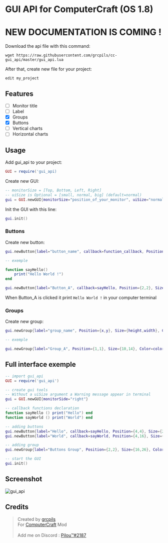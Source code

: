 # GUI API for ComputerCraft (OS 1.8)

# NEW DOCUMENTATION IS COMING !

Download the api file with this command:
```
wget https://raw.githubusercontent.com/grcpils/cc-gui_api/master/gui_api.lua
```

After that, create new file for your project:
```
edit my_project
```

## Features
- [ ] Monitor title
- [ ] Label
- [x] Groups
- [x] Buttons
- [ ] Vertical charts
- [ ] Horizontal charts

## Usage

Add gui_api to your project:
```lua
GUI = require('gui_api)
```

Create new GUI:
```lua
-- monitorSize = [Top, Bottom, Left, Right]
-- uiSize is Optional = [small, normal, big] (default=normal)
gui = GUI.newGUI{monitorSize="position_of_your_monitor", uiSize="normal"} 
```

Init the GUI with this line:
```lua
gui.init()
```

### Buttons

Create new button:
```lua
gui.newButton{label="button_name", callback=function_callback, Position={x,y}, Size={height,width}, Colors={idle_color,active_color}}

-- exemple

function sayHello()
    print("Hello World !")
end

gui.newButton{label="Button_A", callback=sayHello, Position={2,2}, Size={2,8}, Colors={colors.green,colors.lime}}
```

When Button_A is clicked it print `Hello World !` in your computer terminal

### Groups

Create new group:
```lua
gui.newGroup{label="group_name", Position={x,y}, Size={height,width}, Color=outline_color}

-- exemple

gui.newGroup{label="Group_A", Position={1,1}, Size={10,14}, Color=colors.gray}

```

## Full interface exemple

```lua
-- import gui_api
GUI = require('gui_api')

-- create gui tools
-- Without a uiSize argument a Warning message appear in terminal
gui = GUI.newGUI{monitorSide="right"}

-- callback functions declaration
function sayHello () print("Hello") end
function sayWorld () print("World") end

-- adding buttons
gui.newButton{label="Hello", callback=sayHello, Position={4,4}, Size={2,10}, Colors={colors.green,colors.lime}}
gui.newButton{label="World", callback=sayWorld, Position={4,16}, Size={2,10}, Colors={colors.red,colors.orange}}

-- adding group
gui.newGroup{label="Buttons Group", Position={2,2}, Size={16,26}, Color=colors.gray}

-- start the GUI
gui.init()
```

## Screenshot

![gui_api](https://raw.githubusercontent.com/grcpils/cc-gui_api/master/.github/screenshots/gui_api.png)


## Credits

> Created by [grcpils](https://github.com/grcpils)<br>
> For [ComputerCraft](https://www.computercraft.info/) Mod
> <br><br>
> Add me on Discord : [Pilou™#2187](https://discord.com/)
